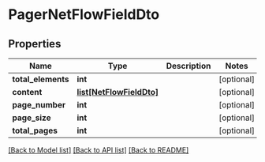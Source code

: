 # PagerNetFlowFieldDto

## Properties
Name | Type | Description | Notes
------------ | ------------- | ------------- | -------------
**total_elements** | **int** |  | [optional] 
**content** | [**list[NetFlowFieldDto]**](NetFlowFieldDto.md) |  | [optional] 
**page_number** | **int** |  | [optional] 
**page_size** | **int** |  | [optional] 
**total_pages** | **int** |  | [optional] 

[[Back to Model list]](../README.md#documentation-for-models) [[Back to API list]](../README.md#documentation-for-api-endpoints) [[Back to README]](../README.md)

